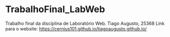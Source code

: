 # TrabalhoFinal_LabWeb
Trabalho final da disciplina de Laboratório Web.
Tiago Augusto, 25368
Link para o website: https://cernius101.github.io/tiagoaugusto.github.io/
